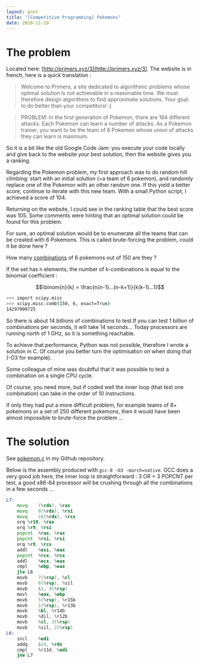 ```yaml
---
layout: post
title: "[Competitive Programming] Pokemons"
date: 2018-11-10
---
```


# The problem

Located here: [http://primers.xyz/3](http://primers.xyz/3). The website is in french, here is a quick translation :

> Welcome to Primers, a site dedicated to algorithmic problems whose optimal solution is not achievable in a reasonable time. We must therefore design algorithms to find approximate solutions. Your goal: to do better than your competitors! :)

>PROBLEM: In the first generation of Pokemon, there are 164 different attacks. Each Pokemon can learn a number of attacks. As a Pokemon trainer, you want to be the team of 6 Pokemon whose union of attacks they can learn is maximum.

So it is a bit like the old Google Code Jam: you execute your code locally and give back to the website your best solution, then the website gives you a ranking.

Regarding the Pokemon problem, my first approach was to do random hill climbing: start with an initial solution (=a team of 6 pokemon), and randomly replace one of the Pokemon with an other random one. If this yield a better score, continue to iterate with this new team. With a small Python script, I achieved a score of 104.

Returning on the website, I could see in the ranking table that the best score was 105. Some comments were hinting that an optimal solution could be found for this problem.

For sure, an optimal solution would be to enumerate all the teams that can be created with 6 Pokemons. This is called brute-forcing the problem, could it be done here ?

<script src='https://cdnjs.cloudflare.com/ajax/libs/mathjax/2.7.5/MathJax.js?config=TeX-MML-AM_CHTML' async></script>

How many [combinations](https://en.wikipedia.org/wiki/Combination) of 6 pokemons out of 150 are they ? 

If the set has n elements, the number of k-combinations is equal to the binomial coefficient : 

$$\binom{n}{k} = \frac{n(n-1)...(n-k+1)}{k(k-1)...1}$$

```sh
>>> import scipy.misc
>>> scipy.misc.comb(150, 6, exact=True)
14297000725
```

So there is about 14 billions of combinations to test.If you can test 1 billion of combinations per seconds, it will take 14 seconds... Today processors are running north of 1 GHz, so it is something reachable.

To achieve that performance, Python was not possible, therefore I wrote a solution in C. Of course you better turn the optimisation on when doing that (-O3 for example).

Some colleague of mine was doubtful that it was possible to test a combination on a single CPU cycle.

Of course, you need more, but if coded well the inner loop (that test one combination) can take in the order of 10 instructions.

If only they had put a more difficult problem, for example teams of 8+ pokemons or a set of 250 different pokemons, then it would have been almost impossible to brute-force the problem ...
​
# The solution

See [pokemon.c](https://github.com/jeyries/pokemon/blob/master/pokemon.c) in my Github repository.

Below is the assembly produced with `gcc-8 -O3 -march=native`. GCC does a very good job here, the inner loop is straightforward : 3 OR + 3 POPCNT per test, a good x86-64 processor will be crushing through all the combinations in a few seconds ...

```asm
L7:
	movq	(%rdx), %rax
	movq	8(%rdx), %rsi
	movq	16(%rdx), %rcx
	orq	%r10, %rax
	orq	%r9, %rsi
	popcnt	%rax, %rax
	popcnt	%rsi, %rsi
	orq	%r8, %rcx
	addl	%esi, %eax
	popcnt	%rcx, %rcx
	addl	%ecx, %eax
	cmpl	%ebp, %eax
	jle	L6
	movb	7(%rsp), %cl
	movb	6(%rsp), %sil
	movb	$1, 4(%rsp)
	movl	%eax, %ebp
	movb	5(%rsp), %r15b
	movb	1(%rsp), %r13b
	movb	%bl, %r14b
	movb	%dil, %r12b
	movb	%cl, 3(%rsp)
	movb	%sil, 2(%rsp)
L6:
	incl	%edi
	addq	$24, %rdx
	cmpl	%r11d, %edi
	jne	L7
```

